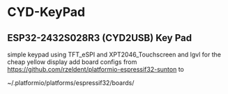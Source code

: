 # CYD-KeyPad

## ESP32-2432S028R3 (CYD2USB) Key Pad 
simple keypad using TFT_eSPI and XPT2046_Touchscreen and lgvl for the cheap yellow display
add board configs from https://github.com/rzeldent/platformio-espressif32-sunton to 

~/.platformio/platforms/espressif32/boards/
